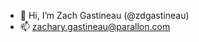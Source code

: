 - 👋 Hi, I’m Zach Gastineau (@zdgastineau)
- 📫 zachary.gastineau@parallon.com

<!---
zdgastineau/zdgastineau is a ✨ special ✨ repository because its `README.md` (this file) appears on your GitHub profile.
You can click the Preview link to take a look at your changes.
--->
